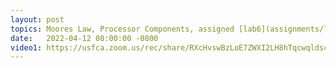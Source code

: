 ```yaml
---
layout: post
topics: Moores Law, Processor Components, assigned [lab6](assignments/lab06.html) due 4/18
date:   2022-04-12 08:00:00 -0800
video1: https://usfca.zoom.us/rec/share/RXcHvswBzLoE7ZWXI2LH8hTqcwqldscdooNMfWdve4jzMidBZ4zEAQosJSR4uOS4.v8ffVr0alfWzDuMK
---
```

